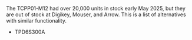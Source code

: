 The TCPP01-M12 had over 20,000 units in stock early May 2025, but they
are out of stock at Digikey, Mouser, and Arrow. This is a list of
alternatives with similar functionality.

  - TPD6S300A
